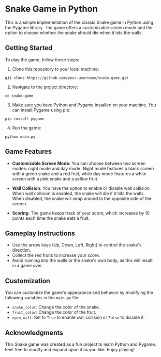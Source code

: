 # Snake Game in Python

This is a simple implementation of the classic Snake game in Python using the Pygame library. The game offers a customizable screen mode and the option to choose whether the snake should die when it hits the walls.

## Getting Started

To play the game, follow these steps:

1. Clone this repository to your local machine:

```
git clone https://github.com/your-username/snake-game.git
```

2. Navigate to the project directory:

```
cd snake-game
```


3. Make sure you have Python and Pygame installed on your machine. You can install Pygame using pip:

```
pip install pygame
```

4. Run the game:
```
python main.py
```

## Game Features

- **Customizable Screen Mode:** You can choose between two screen modes: night mode and day mode. Night mode features a black screen with a green snake and a red fruit, while day mode features a white screen with a pink snake and a yellow fruit.

- **Wall Collision:** You have the option to enable or disable wall collision. When wall collision is enabled, the snake will die if it hits the walls. When disabled, the snake will wrap around to the opposite side of the screen.

- **Scoring:** The game keeps track of your score, which increases by 10 points each time the snake eats a fruit.

## Gameplay Instructions

- Use the arrow keys (Up, Down, Left, Right) to control the snake's direction.
- Collect the red fruits to increase your score.
- Avoid running into the walls or the snake's own body, as this will result in a game over.

## Customization

You can customize the game's appearance and behavior by modifying the following variables in the `main.py` file:

- `snake_color`: Change the color of the snake.
- `fruit_color`: Change the color of the fruit.
- `open_wall`: Set to `True` to enable wall collision or `False` to disable it.


## Acknowledgments

This Snake game was created as a fun project to learn Python and Pygame. Feel free to modify and expand upon it as you like. Enjoy playing!
